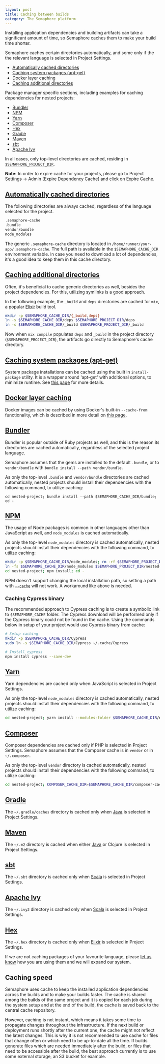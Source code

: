 ```yaml
---
layout: post
title: Caching between builds
category: The Semaphore platform
---
```


Installing application dependencies and building artifacts can take a significant amount of time, so
Semaphore caches them to make your build time shorter.

Semaphore caches certain directories automatically, and some only if the
the relevant language is selected in Project Settings.

- [Automatically cached directories](#automatic-caching)
- [Caching system packages (apt-get)](#caching-apt-get)
- [Docker layer caching](#docker-layer-caching)
- [Caching additional directories](#additional-dir-caching)

Package manager specific sections, including examples for caching dependencies
for nested projects:

- [Bundler](#bundler)
- [NPM](#npm)
- [Yarn](#yarn)
- [Composer](#composer)
- [Hex](#hex)
- [Gradle](#gradle)
- [Maven](#maven)
- [sbt](#sbt)
- [Apache Ivy](#ivy)

In all cases, only top-level directories are cached, residing in [`$SEMAPHORE_PROJECT_DIR`](/docs/available-environment-variables.html).

__Note:__
In order to expire cache for your projects, please go to Project Settings ->
Admin [Expire Dependency Cache] and click on Expire Cache.


## <a name="automatic-caching" href="#automatic-caching">Automatically cached directories</a>

The following directories are always cached, regardless of the language selected
for the project.

```bash
.semaphore-cache
.bundle
vendor/bundle
node_modules
```

The generic `.semaphore-cache` directory is located in `/home/runner/your-app/.semaphore-cache`.
The full path is available in the `$SEMAPHORE_CACHE_DIR` environment variable. In
case you need to download a lot of dependencies, it's a good idea to keep them
in this cache directory.

## <a name="additional-dir-caching" href="#additional-dir-caching">Caching additional directories</a>

Often, it's beneficial to cache generic directories as well, besides the
project dependencies. For this, utilizing symlinks is a good approach.

In the following example, the `_build` and `deps` directories are cached for `mix`, a
popular [Elixir](/docs/elixir-continuous-integration.html) build tool.

```bash
mkdir -p $SEMAPHORE_CACHE_DIR/{_build,deps}
ln -s $SEMAPHORE_CACHE_DIR/deps $SEMAPHORE_PROJECT_DIR/deps
ln -s $SEMAPHORE_CACHE_DIR/_build $SEMAPHORE_PROJECT_DIR/_build
```

Now when `mix compile` populates `deps` and `_build` in the project directory
(`$SEMAPHORE_PROJECT_DIR`), the artifacts go directly to Semaphore's cache directory.


## <a name="caching-apt-get" href="#caching-apt-get">Caching system packages (apt-get)</a>

System package installations can be cached using the built in `install-package`
utility. It is a wrapper around 'apt-get' with additional options, to minimize
runtime. See [this page](/docs/how-to-install-dependency.html#caching-installations) for more details.


## <a name="docker-layer-caching" href="#docker-layer-caching">Docker layer caching</a>

Docker images can be cached by using Docker's built-in `--cache-from`
functionality, which is described in more detail on [this
page](/docs/docker/docker-layer-caching.html).



## <a name="bundler" href="#bundler">Bundler</a>

Bundler is popular outside of Ruby projects as well, and this is the reason its
directories are cached automatically, regardless of the selected project
language.

Semaphore assumes that the gems are installed to the default `.bundle`, or to
`vendor/bundle` with `bundle install --path vendor/bundle`.

As only the top-level `.bundle` and `vendor/bundle` directories are cached automatically,
nested projects should install their dependencies with the following command, to utilize
caching:

```
cd nested-project; bundle install --path $SEMAPHORE_CACHE_DIR/bundle; cd -
```


## <a name="npm" href="#npm">NPM</a>

The usage of Node packages is common in other languages other than JavaScript as
well, and `node_modules` is cached automatically.

As only the top-level `node_modules` directory is cached automatically, nested
projects should install their dependencies with the following command, to utilize
caching:

```bash
mkdir -p $SEMAPHORE_CACHE_DIR/node_modules; rm -rf $SEMAPHORE_PROJECT_DIR/nested-project/node_modules
ln -fs $SEMAPHORE_CACHE_DIR/node_modules $SEMAPHORE_PROJECT_DIR/nested-project/node_modules
cd nested-project; npm install; cd -
```

NPM doesn't support changing the local installation path, so setting a path with
[`--cache`](https://docs.npmjs.com/misc/config#cache) will not work. A workaround like above is needed.

### Caching Cypress binary

The recommended approach to Cypress caching is to create a symbolic link to
`$SEMAPHORE_CACHE` folder. The Cypress download will be performed only if the
Cypress binary could not be found in the cache. Using the commands below in
setup of your project would use Cypress binary from cache:

```bash
# Setup caching
mkdir -p $SEMAPHORE_CACHE_DIR/Cypress
sudo ln -s $SEMAPHORE_CACHE_DIR/Cypress ~/.cache/Cypress

# Install cypress
npm install cypress --save-dev
```


## <a name="yarn" href="#yarn">Yarn</a>

Yarn dependencies are cached only when JavaScript is selected in Project Settings.

As only the top-level `node_modules` directory is cached automatically, nested
projects should install their dependencies with the following command, to utilize
caching:

```bash
cd nested-project; yarn install --modules-folder $SEMAPHORE_CACHE_DIR/nested-project-modules; cd -
```


## <a name="composer" href="#composer">Composer</a>

Composer dependencies are cached only if PHP is selected in Project Settings.
Semaphore assumes that the Composer cache is in `vendor` or in `~/.composer`.


As only the top-level `vendor` directory is cached automatically, nested
projects should install their dependencies with the following command, to utilize
caching:

```bash
cd nested-project; COMPOSER_CACHE_DIR=$SEMAPHORE_CACHE_DIR/composer-cache composer install; cd -
```

## <a name="gradle" href="#gradle">Gradle</a>

The `~/.gradle/caches` directory is cached only when
[Java](/docs/java-continuous-integration.html) is selected in Project
Settings.

## <a name="maven" href="#maven">Maven</a>

The `~/.m2` directory is cached when either [Java](/docs/java-continuous-integration.html)
or Clojure is selected in Project Settings.

## <a name="sbt" href="#sbt">sbt</a>

The `~/.sbt` directory is cached only when [Scala](/docs/scala-continuous-integration.html)
is selected in Project Settings.

## <a name="ivy" href="#ivy">Apache Ivy</a>

The `~/.ivy2` directory is cached only when [Scala](/docs/scala-continuous-integration.html)
is selected in Project Settings.

## <a name="hex" href="#hex">Hex</a>

The `~/.hex` directory is cached only when [Elixir](/docs/elixir-continuous-integration.html)
is selected in Project Settings.

If we are not caching packages of your favourite language, please [let us know](/support) how you are using them and we will expand our system.

## Caching speed

Semaphore uses cache to keep the installed application dependencies across the builds
and to make your builds faster. The cache is shared among the builds of the same project
and it is copied for each job during the system setup and at the end of the build,
the cache is saved back to the central cache repository.

However, caching is not instant, which means it takes some time to propagate changes
throughout the infrastructure. If the next build or deployment runs shortly after the
current one, the cache might not reflect the latest changes. This is why it is not
recommended to use cache for files that change often or which need to be up-to-date all
the time. If builds generate files which are needed immediately after the build, or files
that need to be accessible after the build, the best approach currently is to use some
external storage, an S3 bucket for example.

